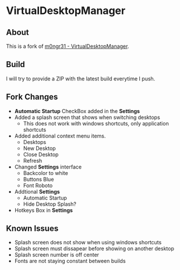 VirtualDesktopManager
=
About
-
This is a fork of [m0ngr31 - VirtualDesktopManager](https://github.com/m0ngr31/VirtualDesktopManager).

Build
-
I will try to provide a ZIP with the latest build everytime I push. 

Fork Changes
-
* **Automatic Startup** CheckBox added in the **Settings**
* Added a splash screen that shows when switching desktops
  * This does not work with windows shortcuts, only application shortcuts
* Added additional context menu items.
  * Desktops
  * New Desktop
  * Close Desktop
  * Refresh
* Changed **Settings** interface
  * Backcolor to white
  * Buttons Blue
  * Font Roboto
* Addtional **Settings**
  * Automatic Startup
  * Hide Desktop Splash?
* Hotkeys Box in **Settings**

Known Issues
-
* Splash screen does not show when using windows shortcuts
* Splash screen must dissapear before showing on another desktop
* Splash screen number is off center
* Fonts are not staying constant between builds
